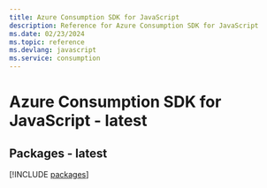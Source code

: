 ```yaml
---
title: Azure Consumption SDK for JavaScript
description: Reference for Azure Consumption SDK for JavaScript
ms.date: 02/23/2024
ms.topic: reference
ms.devlang: javascript
ms.service: consumption
---
```

# Azure Consumption SDK for JavaScript - latest
## Packages - latest
[!INCLUDE [packages](consumption-index.md)]